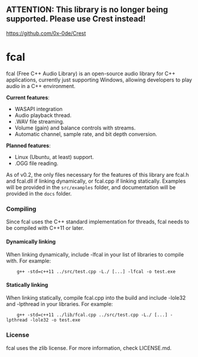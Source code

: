 ## ATTENTION: This library is no longer being supported. Please use Crest instead!
https://github.com/0x-0de/Crest

# fcal

fcal (Free C++ Audio Library) is an open-source audio library for C++ applications, currently just supporting Windows, allowing developers to play audio in a C++ environment.

**Current features**:
  - WASAPI integration
  - Audio playback thread.
  - .WAV file streaming.
  - Volume (gain) and balance controls with streams.
  - Automatic channel, sample rate, and bit depth conversion.

**Planned features**:
  - Linux (Ubuntu, at least) support.
  - .OGG file reading.

As of v0.2, the only files necessary for the features of this library are fcal.h and fcal.dll if linking dynamically, or fcal.cpp if linking statically. Examples will be provided
in the ```src/examples``` folder, and documentation will be provided in the ```docs``` folder.

### Compiling

Since fcal uses the C++ standard implementation for threads, fcal needs to be compiled with C++11 or later.

#### Dynamically linking

When linking dynamically, include -lfcal in your list of libraries to compile with. For example:

        g++ -std=c++11 ../src/test.cpp -L./ [...] -lfcal -o test.exe

#### Statically linking

When linking statically, compile fcal.cpp into the build and include -lole32 and -lpthread in your libraries. For example:

        g++ -std=c++11 ../lib/fcal.cpp ../src/test.cpp -L./ [...] -lpthread -lole32 -o test.exe

### License

fcal uses the zlib license. For more information, check LICENSE.md.
